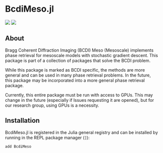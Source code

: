 # BcdiMeso.jl

<!-- [![Build Status](https://github.com/jmeziere/BcdiMeso.jl/actions/workflows/CI.yml/badge.svg?branch=main)](https://github.com/jmeziere/BcdiMeso.jl/actions/workflows/CI.yml?query=branch%3Amain) -->
[![](https://img.shields.io/badge/Docs-Full-blue.svg)](https://byu-cxi.github.io/BcdiDocs/dev)
[![](https://img.shields.io/badge/Docs-Part-blue.svg)](https://byu-cxi.github.io/BcdiMeso.jl/dev)

## About

Bragg Coherent Diffraction Imaging (BCDI) Meso (Mesoscale) implements phase retrieval for mesoscale models with stochastic gradient descent. This package is part of a collection of packages that solve the BCDI problem.

While this package is marked as BCDI specific, the methods are more general and can be used in many phase retrieval problems. In the future, this package may be incorporated into a more general phase retrieval package.

Currently, this entire package must be run with access to GPUs. This may change in the future (especially if Issues requesting it are opened), but for our research group, using GPUs is a necessity.

## Installation

BcdiMeso.jl is registered in the Julia general registry and can be installed by running in the REPL package manager (```]```):

```
add BcdiMeso
```
